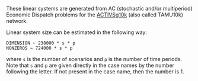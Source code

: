 These linear systems are generated from AC (stochastic and/or multiperiod) Economic Dispatch problems for the [ACTIVSg10k](https://electricgrids.engr.tamu.edu/electric-grid-test-cases/activsg10k/) (also called TAMU10k) network.

Linear system size can be estimated in the following way:
```
DIMENSION ~ 238000 * s * p
NONZEROS ~ 724000 * s * p
```
where `s` is the number of scenarios and `p` is the number of time periods.  Note that `s` and `p` are given directly in the case names by the number following the letter.  If not present in the case name, then the number is 1.
